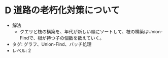 # D 道路の老朽化対策について

- 解法
    - クエリと枝の構築を、年代が新しい順にソートして、枝の構築はUnion-Findで、根が持つ子の個数を数えていく。
- タグ: グラフ、Union-Find、バッチ処理
- レベル: 2
